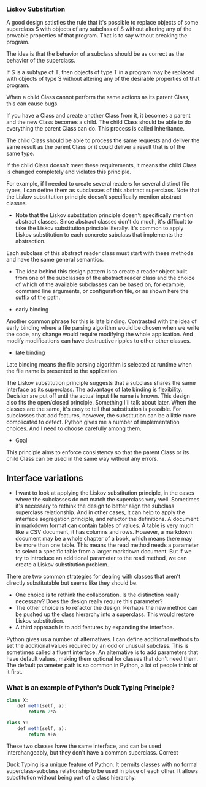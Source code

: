 ### Liskov Substitution

A good design satisfies the rule that it's possible to replace objects of some superclass S with objects of any subclass of S without altering any of the provable properties of that program. That is to say without breaking the program.

The idea is that the behavior of a subclass should be as correct as the behavior of the superclass. 

If S is a subtype of T, then objects of type T in a program may be replaced with objects of type S without altering any of the desirable properties of that program.

When a child Class cannot perform the same actions as its parent Class, this can cause bugs.

If you have a Class and create another Class from it, it becomes a parent and the new Class becomes a child. The child Class should be able to do everything the parent Class can do. This process is called Inheritance.

The child Class should be able to process the same requests and deliver the same result as the parent Class or it could deliver a result that is of the same type.

If the child Class doesn’t meet these requirements, it means the child Class is changed completely and violates this principle.

For example, if I needed to create several readers for several distinct file types, I can define them as subclasses of this abstract superclass. Note that the Liskov substitution principle doesn't specifically mention abstract classes.

- Note that the Liskov substitution principle doesn't specifically mention abstract classes. Since abstract classes don't do much, it's difficult to take the Liskov substitution principle literally.
It's common to apply Liskov substitution to each concrete subclass that implements the abstraction.

Each subclass of this abstract reader class must start with these methods and have the same general semantics.
 
- The idea behind this design pattern is to create a reader object built from one of the subclasses of the abstract reader class and the choice of which of the available subclasses can be based on, for example, command line arguments, or configuration file, or as shown here the suffix of the path.

- early binding

Another common phrase for this is late binding. 
Contrasted with the idea of early binding where a file parsing algorithm would be chosen when we write the code, any change would require modifying the whole application. And modify modifications can have destructive ripples to other other classes. 

- late binding

Late binding means the file parsing algorithm is selected at runtime when the file name is presented to the application. 

The Liskov substitution principle suggests that a subclass shares the same interface as its superclass. The advantage of late binding is flexibility. Decision are put off until the actual input file name is known. This design also fits the open/closed principle. Something I'll talk about later. When the classes are the same, it's easy to tell that substitution is possible. For subclasses that add features, however, the substitution can be a little more complicated to detect. Python gives me a number of implementation choices. And I need to choose carefully among them.

- Goal

This principle aims to enforce consistency so that the parent Class or its child Class can be used in the same way without any errors.


## Interface variations

- I want to look at applying the Liskov substitution principle, in the cases where the subclasses do not match the superclass very well. 
Sometimes it's necessary to rethink the design to better align the subclass superclass relationship.
And in other cases, it can help to apply the interface segregation principle, and refactor the definitions.
A document in markdown format can contain tables of values. A table is very much like a CSV document, it has columns and rows. However, a markdown document may be a whole chapter of a book, which means there may be more than one table.
This means the read method needs a parameter to select a specific table from a larger markdown document.
But if we try to introduce an additional parameter to the read method, we can create a Liskov substitution problem. 

There are two common strategies for dealing with classes that aren't directly substitutable but seems like they should be.
- One choice is to rethink the collaboration. Is the distinction really necessary? Does the design really require this parameter?
- The other choice is to refactor the design. Perhaps the new method can be pushed up the class hierarchy into a superclass. This would restore Liskov substitution.
- A third approach is to add features by expanding the interface.

Python gives us a number of alternatives. I can define additional methods to set the additional values required by an odd or unusual subclass. This is sometimes called a fluent interface. An alternative is to add parameters that have default values, making them optional for classes that don't need them.
The default parameter path is so common in Python, a lot of people think of it first. 


### What is an example of Python's Duck Typing Principle?
```js
class X:
    def meth(self, a):
        return 2*a

class Y:
    def meth(self, a):
        return a+a

```

These two classes have the same interface, and can be used interchangeably, but they don't have a common superclass.
Correct

Duck Typing is a unique feature of Python. It permits classes with no formal superclass-subclass relationship to be used in place of each other. It allows substitution without being part of a class hierarchy.